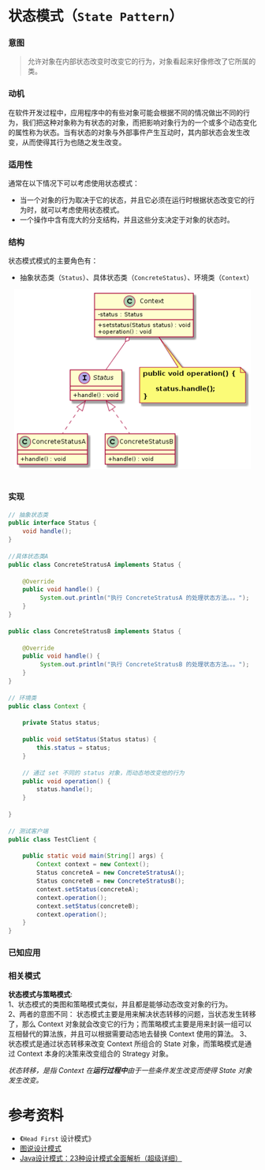状态模式（`State Pattern`）
====================
### **意图**
> 允许对象在内部状态改变时改变它的行为，对象看起来好像修改了它所属的类。

### **动机**
在软件开发过程中，应用程序中的有些对象可能会根据不同的情况做出不同的行为，我们把这种对象称为有状态的对象，而把影响对象行为的一个或多个动态变化的属性称为状态。当有状态的对象与外部事件产生互动时，其内部状态会发生改变，从而使得其行为也随之发生改变。

### **适用性**
通常在以下情况下可以考虑使用状态模式：
- 当一个对象的行为取决于它的状态，并且它必须在运行时根据状态改变它的行为时，就可以考虑使用状态模式。
- 一个操作中含有庞大的分支结构，并且这些分支决定于对象的状态时。

### **结构**
状态模式模式的主要角色有：
- 抽象状态类（``Status``）、具体状态类（``ConcreteStatus``）、环境类（``Context``）

<div align="center"> <img src="images/33.state.png" width="480px"> </div><br>

### **实现**
```java
// 抽象状态类
public interface Status {
	void handle();
}

//具体状态类A
public class ConcreteStratusA implements Status {

	@Override
	public void handle() {
		 System.out.println("执行 ConcreteStratusA 的处理状态方法。。。");
	}
}

public class ConcreteStratusB implements Status {

	@Override
	public void handle() {
		 System.out.println("执行 ConcreteStratusB 的处理状态方法。。。");
	}
}

// 环境类
public class Context {

	private Status status;

	public void setStatus(Status status) {
		this.status = status;
	}

	// 通过 set 不同的 status 对象，而动态地改变他的行为
	public void operation() {
		status.handle();
	}

}

// 测试客户端
public class TestClient {

	public static void main(String[] args) {
		Context context = new Context();
		Status concreteA = new ConcreteStratusA();
		Status concreteB = new ConcreteStratusB();
		context.setStatus(concreteA);
		context.operation();
		context.setStatus(concreteB);
		context.operation();
	}
}

```
### **已知应用**


### **相关模式**
**状态模式与策略模式**:  
1、状态模式的类图和策略模式类似，并且都是能够动态改变对象的行为。  
2、两者的意图不同： 状态模式主要是用来解决状态转移的问题，当状态发生转移了，那么 Context 对象就会改变它的行为；而策略模式主要是用来封装一组可以互相替代的算法族，并且可以根据需要动态地去替换 Context 使用的算法。
3、状态模式是通过状态转移来改变 Context 所组合的 State 对象，而策略模式是通过 Context 本身的决策来改变组合的 Strategy 对象。 

_状态转移，是指 Context 在**运行过程中**由于一些条件发生改变而使得 State 对象发生改变。_


# 参考资料
- 《`Head First` 设计模式》
- [图说设计模式](https://design-patterns.readthedocs.io/zh_CN/latest/index.html)
- [Java设计模式：23种设计模式全面解析（超级详细）](http://c.biancheng.net/design_pattern/)
